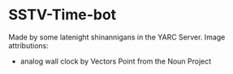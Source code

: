 # SSTV-Time-bot

Made by some latenight shinannigans in the YARC Server.
Image attributions: 
* analog wall clock by Vectors Point from the Noun Project